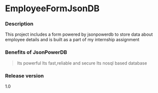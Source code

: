 # EmployeeFormJsonDB

### Description
This project includes a form powered by jsonpowerdb to store data about employee details and is built as a part of my internship assignment

### Benefits of JsonPowerDB
>Its powerful
>Its fast,reliable and secure
>Its nosql based database 

### Release version
1.0




